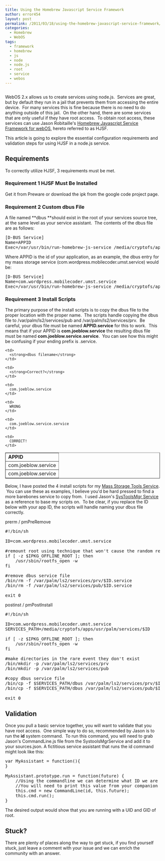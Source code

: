 ```yaml
---
title: Using the Homebrew Javascript Service Framework
author: error454
layout: post
permalink: /2011/03/18/using-the-homebrew-javascript-service-framework/
categories:
  - Homebrew
  - WebOS
tags:
  - framework
  - homebrew
  - js
  - node
  - node.js
  - root
  - service
  - webos
---
```

<a href=''><img src='{{ site.url }}/assets/uploads/2011/03/out-of-jail.jpg' alt=''></a>

WebOS 2.x allows us to create services using node.js.  Services are great, but by default they run in a jail that prevents them from accessing the entire device.  For many services this is fine because there is no need to do anything outside of this jail.  On the other hand, there are some services that are only useful if they have root access.  To obtain root access, these services can use Jason Robitaille's <a id="project_summary_link" href="http://code.google.com/p/homebrew-js-service-framework/">Homebrew Javascript Service Framework for webOS</a>, hereto referred to as HJSF.

This article is going to explore the essential configuration requirements and validation steps for using HJSF in a node.js service.



## Requirements

To correctly utilize HJSF, 3 requirements must be met.

### Requirement 1  HJSF Must Be Installed

Get it from Preware or download the ipk from the google code project page.

### Requirement 2  Custom dbus File

A file named **dbus **should exist in the root of your services source tree, at the same level as your service assistant.  The contents of the dbus file are as follows:

<pre>[D-BUS Service]
Name=APPID
Exec=/var/usr/bin/run-homebrew-js-service /media/cryptofs/apps/usr/palm/services/APPID</pre>

Where APPID is the id of your application, as an example, the dbus entry for my mass storage service (com.wordpress.mobilecoder.umst.service) would be:

<pre>[D-BUS Service]
Name=com.wordpress.mobilecoder.umst.service
Exec=/var/usr/bin/run-homebrew-js-service /media/cryptofs/apps/usr/palm/services/com.wordpress.mobilecoder.umst.service</pre>

### Requirement 3  Install Scripts

The primary purpose of the install scripts is to copy the dbus file to the proper location with the proper name.  The scripts handle copying the dbus file to /var/palm/ls2/services/pub and /var/palm/ls2/services/prv.  Be careful, your dbus file must be named **APPID.service** for this to work.  This means that if your APPID is **com.joeblow.service** the resulting dbus file must be named **com.joeblow.service.service**.  You can see how this might be confusing if your ending prefix is .service.

<table border="1">
  <tr>
    <td>
      <strong>APPID</strong>
    </td>
    
    <td>
      <strong>dbus filename</strong>
    </td>
    
    <td>
      <strong>Correct?</strong>
    </td>
  </tr>
  
  <tr>
    <td>
      com.joeblow.service
    </td>
    
    <td>
      com.joeblow.service
    </td>
    
    <td>
      WRONG
    </td>
  </tr>
  
  <tr>
    <td>
      com.joeblow.service
    </td>
    
    <td>
      com.joeblow.service.service
    </td>
    
    <td>
      CORRECT!
    </td>
  </tr>
</table>



Below, I have posted the 4 install scripts for my <a href="http://gitorious.org/usb-mass-storage-tools-service" target="_blank">Mass Storage Tools Service</a>.  You can use these as examples, I believe you'd be hard pressed to find a more barebones service to copy from.  I used Jason's <a id="project_summary_link" href="http://code.google.com/p/systoolsmgr-service/">SysToolsMgr Service</a> as a reference to base my scripts on.  To be clear, if you replace the ID below with your app ID, the scripts will handle naming your dbus file correctly.

prerm / pmPreRemove

<pre>#!/bin/sh

ID=com.wordpress.mobilecoder.umst.service

#remount root using technique that won't cause the random remounting error
if [ -z $IPKG_OFFLINE_ROOT ]; then
	/usr/sbin/rootfs_open -w
fi

#remove dbus service file
/bin/rm -f /var/palm/ls2/services/prv/$ID.service
/bin/rm -f /var/palm/ls2/services/pub/$ID.service

exit 0
</pre>

postinst / pmPostInstall

<pre>#!/bin/sh

ID=com.wordpress.mobilecoder.umst.service
SERVICES_PATH=/media/cryptofs/apps/usr/palm/services/$ID

if [ -z $IPKG_OFFLINE_ROOT ]; then
	/usr/sbin/rootfs_open -w
fi

#make directories in the rare event they don't exist
/bin/mkdir -p /var/palm/ls2/services/prv
/bin/mkdir -p /var/palm/ls2/services/pub

#copy dbus service file
/bin/cp -f $SERVICES_PATH/dbus /var/palm/ls2/services/prv/$ID.service
/bin/cp -f $SERVICES_PATH/dbus /var/palm/ls2/services/pub/$ID.service

exit 0
</pre>

## Validation

Once you pull a basic service together, you will want to validate that you have root access.  One simple way to do so, recommended by Jason is to run the **id** system command.  To run this command, you will need to grab Jason's CommandLine.js file from the SystoolsMgrService and add it to your sources.json. A fictitious service assistant that runs the id command might look like this:

<pre>var MyAssistant = function(){
}

MyAssistant.prototype.run = function(future) {
	//Using the commandline we can determine what ID we are running as.
	//You will need to print this value from your companion application
	this.cmd = new CommandLine(id, this.future);
	this.cmd.run();
}
</pre>

The desired output would show that you are running with a UID and GID of root.

## Stuck?

There are plenty of places along the way to get stuck, if you find yourself stuck, just leave a comment with your issue and we can enrich the community with an answer.